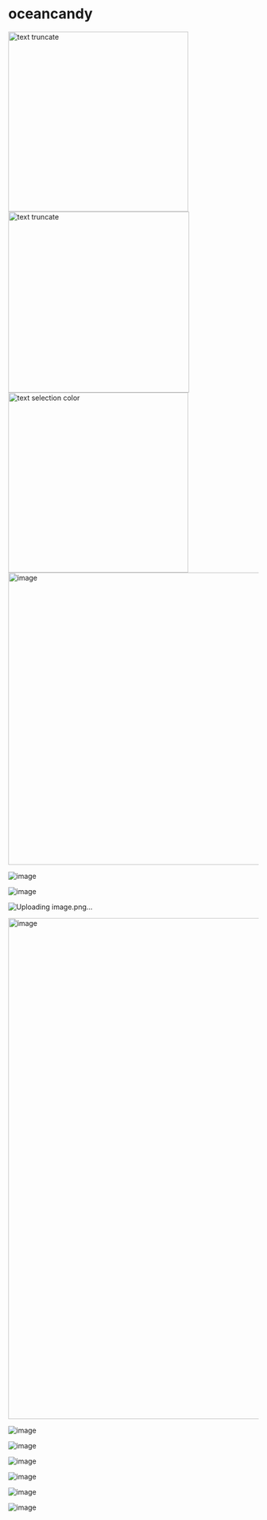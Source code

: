 # oceancandy

<img width="362" alt="text truncate" src="https://github.com/user-attachments/assets/eacde850-b9de-4eba-b0ef-97fd2156eba0" />

<img width="364" alt="text truncate" src="https://github.com/user-attachments/assets/7ff3db7b-4880-4ad4-81d6-971762e2d250" />

<img width="362" alt="text selection color" src="https://github.com/user-attachments/assets/d8b62832-b2d7-4e5d-a5b3-9531018ed683" />



<img width="588" alt="image" src="https://github.com/user-attachments/assets/031d2a33-e457-4ad4-ade4-442b33bb80d9" />


![image](https://github.com/user-attachments/assets/d4e89f46-68ca-4eab-83f4-41995c850196)



![image](https://github.com/user-attachments/assets/00771498-f18d-4012-a39f-6b9f1e66a8b6)

![Uploading image.png…]()

<img width="1008" alt="image" src="https://github.com/user-attachments/assets/57755c66-8615-487b-bc2e-e3d6991c7474" />

![image](https://github.com/user-attachments/assets/8b8350b8-8df4-448b-927e-d85dbaba7717)



![image](https://github.com/user-attachments/assets/f6f26c22-b84a-4542-9aeb-6fd60eca814c)


![image](https://github.com/user-attachments/assets/4c948f14-d3f4-4673-bb0b-aee213b34b22)




![image](https://github.com/user-attachments/assets/a229d9ef-27d2-41da-a4c9-8c79a423ee73)


![image](https://github.com/user-attachments/assets/aec5f101-94a3-40d8-b385-18d9e1375b15)


![image](https://github.com/user-attachments/assets/0ad0837c-4f1b-47b7-8d82-c3a11f18641c)
